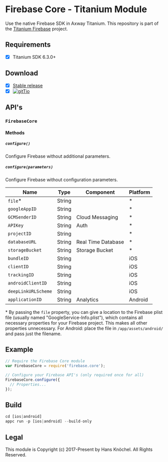 # Firebase Core - Titanium Module
Use the native Firebase SDK in Axway Titanium. This repository is part of the [Titanium Firebase](https://github.com/hansemannn/titanium-firebase) project.

## Requirements
- [x] Titanium SDK 6.3.0+

## Download
- [x] [Stable release](https://github.com/hansemannn/titanium-firebase-core/releases)
- [x] [![gitTio](http://hans-knoechel.de/shields/shield-gittio.svg)](http://gitt.io/component/firebase.core)

## API's

### `FirebaseCore`

#### Methods

##### `configure()`

Configure Firebase without additional parameters.

##### `configure(parameters)`

Configure Firebase without configuration parameters.

| Name | Type | Component | Platform |
| - | - | - | - |
| `file`* | String | | *
| `googleAppID` | String | | *
| `GCMSenderID` | String | Cloud Messaging | *
| `APIKey` | String | Auth | *
| `projectID` | String | | *
| `databaseURL` | String | Real Time Database | *
| `storageBucket` | String | Storage Bucket | *
| `bundleID` | String | | iOS
| `clientID` | String | | iOS
| `trackingID` | String | | iOS
| `androidClientID` | String | | iOS
| `deepLinkURLScheme` | String | | iOS
| `applicationID` | String | Analytics | Android

\* By passing the `file` property, you can give a location to the Firebase plist file (usually named "GoogleService-Info.plist"), which contains all necessary properties for your Firebase project. This makes all other properties unnecessary. For Android: place the file in `/app/assets/android/` and pass just the filename.
## Example
```js
// Require the Firebase Core module
var FirebaseCore = require('firebase.core');

// Configure your Firebase API's (only required once for all)
FirebaseCore.configure({
  // Properties...
});
```

## Build
```js
cd [ios|android]
appc run -p [ios|android] --build-only
```

## Legal

This module is Copyright (c) 2017-Present by Hans Knöchel. All Rights Reserved.
